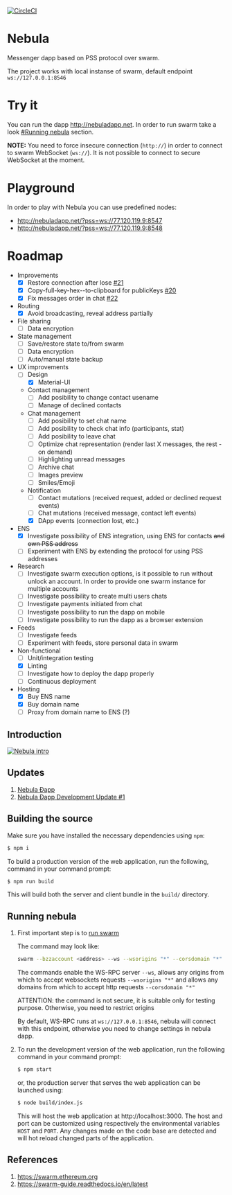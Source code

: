 [![CircleCI](https://circleci.com/gh/okamilab/nebula/tree/master.svg?style=svg)](https://circleci.com/gh/okamilab/nebula/tree/master)

# Nebula
Messenger dapp based on PSS protocol over swarm.

The project works with local instanse of swarm, default endpoint `ws://127.0.0.1:8546`

# Try it
You can run the dapp http://nebuladapp.net. In order to run swarm take a look [#Running nebula](https://github.com/okamilab/nebula#running-nebula) section.

**NOTE:** You need to force insecure connection (`http://`) in order to connect to swarm WebSocket (`ws://`). It is not possible to connect to secure WebSocket at the moment.

# Playground
In order to play with Nebula you can use predefined nodes:
* http://nebuladapp.net/?pss=ws://77.120.119.9:8547
* http://nebuladapp.net/?pss=ws://77.120.119.9:8548

# Roadmap
* Improvements
	* [x] Restore connection after lose [#21](https://github.com/okamilab/nebula/issues/21)
	* [x] Copy-full-key-hex--to-clipboard for publicKeys [#20](https://github.com/okamilab/nebula/issues/20)
	* [x] Fix messages order in chat [#22](https://github.com/okamilab/nebula/issues/22)
	
* Routing
	* [x] Avoid broadcasting, reveal address partially

* File sharing
	* [ ] Data encryption
	
* State management
	* [ ] Save/restore state to/from swarm
	* [ ] Data encryption
	* [ ] Auto/manual state backup

* UX improvements
	* [ ] Design
		* [x] Material-UI
	* Contact management
		* [ ] Add posibility to change contact usename
		* [ ] Manage of declined contacts
	* Chat management
		* [ ] Add posibility to set chat name
		* [ ] Add posibility to check chat info (participants, stat)
		* [ ] Add posibility to leave chat
		* [ ] Optimize chat representation (render last X messages, the rest - on demand)
		* [ ] Highlighting unread messages
		* [ ] Archive chat
		* [ ] Images preview
		* [ ] Smiles/Emoji
	* Notification
		* [ ] Contact mutations (received request, added or declined request events)
		* [ ] Chat mutations (received message, contact left events)
		* [x] DApp events (connection lost, etc.)
		
* ENS
	* [x] Investigate possibility of ENS integration, using ENS for contacts <s>and own PSS address</s>
	* [ ] Experiment with ENS by extending the protocol for using PSS addresses
	
* Research
	* [ ] Investigate swarm execution options, is it possible to run without unlock an account. In order to provide one swarm instance for multiple accounts
	* [ ] Investigate possibility to create multi users chats
	* [ ] Investigate payments initiated from chat
	* [ ] Investigate possibility to run the dapp on mobile
	* [ ] Investigate possibility to run the dapp as a browser extension
	
* Feeds
	* [ ] Investigate feeds
	* [ ] Experiment with feeds, store personal data in swarm

* Non-functional
	* [ ] Unit/integration testing
	* [x] Linting
	* [ ] Investigate how to deploy the dapp properly
	* [ ] Continuous deployment

* Hosting
	* [x] Buy ENS name
	* [x] Buy domain name
	* [ ] Proxy from domain name to ENS (?)

## Introduction
[![Nebula intro](https://img.youtube.com/vi/RKPL8Njbu84/0.jpg)](https://www.youtube.com/watch?v=RKPL8Njbu84)

## Updates
1. [Nebula Ðapp](https://medium.com/okami-lab/nebula-%C3%B0app-870dc7602deb)
2. [Nebula Ðapp Development Update #1](https://medium.com/okami-lab/nebula-%C3%B0app-development-update-1-ad4182978013)

## Building the source
Make sure you have installed the necessary dependencies using `npm`:

```sh
$ npm i
```

To build a production version of the web application, run the following,
command in your command prompt:

```sh
$ npm run build
```

This will build both the server and client bundle in the `build/`
directory.

## Running nebula
1. First important step is to [run swarm](https://swarm-guide.readthedocs.io/en/latest/gettingstarted.html)

	The command may look like:
	```sh
	swarm --bzzaccount <address> --ws --wsorigins "*" --corsdomain "*"
	```
	The commands enable the WS-RPC server `--ws`, allows any origins from which to accept websockets requests `--wsorigins "*"` and allows any domains from which to accept http requests `--corsdomain "*"`
	
	ATTENTION: the command is not secure, it is suitable only for testing purpose. Otherwise, you need to restrict origins

	By default, WS-RPC runs at `ws://127.0.0.1:8546`, nebula will connect with this endpoint, otherwise you need to change settings in nebula dapp.

2. To run the development version of the web application, run the following
command in your command prompt:

	```sh
	$ npm start
	```
	or, the production server that serves the web
application can be launched using:

	```sh
	$ node build/index.js
	```

	This will host the web application at http://localhost:3000. The host
and port can be customized using respectively the environmental variables
`HOST` and `PORT`. Any changes made on the code base are detected and
will hot reload changed parts of the application.

## References
1. https://swarm.ethereum.org
2. https://swarm-guide.readthedocs.io/en/latest